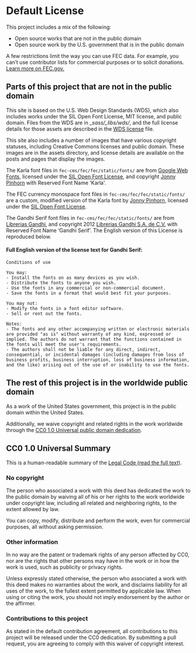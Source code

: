 # Default License

This project includes a mix of the following:
- Open source works that are not in the public domain
- Open source work by the U.S. government that is in the public domain

A few restrictions limit the way you can use FEC data. For example, you can’t use contributor lists for commercial purposes or to solicit donations. [Learn more on FEC.gov.](https://www.fec.gov/updates/sale-or-use-contributor-information/)

## Parts of this project that are not in the public domain
This site is based on the U.S. Web Design Standards (WDS), which also includes works under the SIL Open Font License, MIT license, and public domain. Files from the WDS are in *_sass/_libs/wds/*, and the full license details for those assets are described in the [WDS license](https://github.com/uswds/uswds/blob/develop/LICENSE.md) file.

This site also includes a number of images that have various copyright statuses, including Creative Commons licenses and public domain. These images are in the assets directory, and license details are available on the posts and pages that display the images.

The Karla font files in `fec-cms/fec/fec/static/fonts/` are from [Google Web Fonts](https://fonts.google.com/specimen/Karla), licensed under the [SIL Open Font License](http://scripts.sil.org/cms/scripts/page.php?item_id=OFL), and copyright [Jonny Pinhorn](https://github.com/jonpinhorn) with Reserved Font Name ‘Karla'.

The FEC currency monospace font files in `fec-cms/fec/fec/static/fonts/` are a custom, modified version of the Karla font by [Jonny Pinhorn](https://github.com/jonpinhorn), licensed under the [SIL Open Font License](http://scripts.sil.org/cms/scripts/page.php?item_id=OFL).

The Gandhi Serif font files in `fec-cms/fec/fec/static/fonts/` are from [Librerias Gandhi](http://www.tipografiagandhi.com/), and copyright 2012 [Librerias Gandhi S.A. de C.V.](http://www.gandhi.com.mx/) with Reserved Font Name ‘Gandhi Serif’. The English version of this License is reproduced below.

#### Full English version of the license text for Gandhi Serif:

```
Conditions of use

You may:
- Install the fonts on as many devices as you wish.
- Distribute the fonts to anyone you wish.
- Use the fonts in any commercial or non-commercial document.
- Save the fonts in a format that would best fit your purposes.

You may not:
- Modify the fonts in a font editor software.
- Sell or rent out the fonts.

Notes:
- The fonts and any other accompanying written or electronic materials are provided "as is" without warranty of any kind, expressed or implied. The authors do not warrant that the functions contained in the fonts will meet the user's requirements.
- The authors shall not be liable for any direct, indirect, consequential, or incidental damages (including damages from loss of business profits, business interruption, loss of business information, and the like) arising out of the use of or inability to use the fonts.
```

## The rest of this project is in the worldwide public domain
As a work of the United States government, this project is in the public domain within the United States.

Additionally, we waive copyright and related rights in the work worldwide through the [CC0 1.0 Universal public domain dedication](https://creativecommons.org/publicdomain/zero/1.0/).

## CC0 1.0 Universal Summary
This is a human-readable summary of the [Legal Code (read the full text)](https://creativecommons.org/publicdomain/zero/1.0/legalcode).

### No copyright
The person who associated a work with this deed has dedicated the work to the public domain by waiving all of his or her rights to the work worldwide under copyright law, including all related and neighboring rights, to the extent allowed by law.

You can copy, modify, distribute and perform the work, even for commercial purposes, all without asking permission.

### Other information
In no way are the patent or trademark rights of any person affected by CC0, nor are the rights that other persons may have in the work or in how the work is used, such as publicity or privacy rights.

Unless expressly stated otherwise, the person who associated a work with this deed makes no warranties about the work, and disclaims liability for all uses of the work, to the fullest extent permitted by applicable law. When using or citing the work, you should not imply endorsement by the author or the affirmer.

### Contributions to this project
As stated in the default contribution agreement, all contributions to this project will be released under the CC0 dedication. By submitting a pull request, you are agreeing to comply with this waiver of copyright interest.

